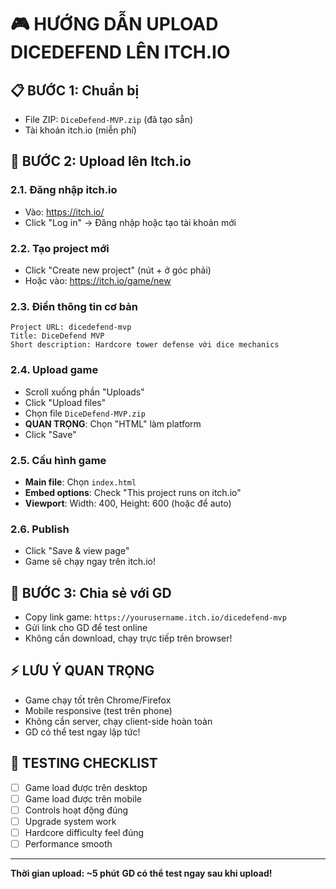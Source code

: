 # 🎮 HƯỚNG DẪN UPLOAD DICEDEFEND LÊN ITCH.IO

## 📋 **BƯỚC 1: Chuẩn bị**
- File ZIP: `DiceDefend-MVP.zip` (đã tạo sẵn)
- Tài khoản itch.io (miễn phí)

## 🚀 **BƯỚC 2: Upload lên Itch.io**

### **2.1. Đăng nhập itch.io**
- Vào: https://itch.io/
- Click "Log in" → Đăng nhập hoặc tạo tài khoản mới

### **2.2. Tạo project mới**
- Click "Create new project" (nút + ở góc phải)
- Hoặc vào: https://itch.io/game/new

### **2.3. Điền thông tin cơ bản**
```
Project URL: dicedefend-mvp
Title: DiceDefend MVP
Short description: Hardcore tower defense với dice mechanics
```

### **2.4. Upload game**
- Scroll xuống phần "Uploads"
- Click "Upload files" 
- Chọn file `DiceDefend-MVP.zip`
- **QUAN TRỌNG**: Chọn "HTML" làm platform
- Click "Save"

### **2.5. Cấu hình game**
- **Main file**: Chọn `index.html`
- **Embed options**: Check "This project runs on itch.io"
- **Viewport**: Width: 400, Height: 600 (hoặc để auto)

### **2.6. Publish**
- Click "Save & view page"
- Game sẽ chạy ngay trên itch.io!

## 🔗 **BƯỚC 3: Chia sẻ với GD**
- Copy link game: `https://yourusername.itch.io/dicedefend-mvp`
- Gửi link cho GD để test online
- Không cần download, chạy trực tiếp trên browser!

## ⚡ **LƯU Ý QUAN TRỌNG**
- Game chạy tốt trên Chrome/Firefox
- Mobile responsive (test trên phone)
- Không cần server, chạy client-side hoàn toàn
- GD có thể test ngay lập tức!

## 🎯 **TESTING CHECKLIST**
- [ ] Game load được trên desktop
- [ ] Game load được trên mobile  
- [ ] Controls hoạt động đúng
- [ ] Upgrade system work
- [ ] Hardcore difficulty feel đúng
- [ ] Performance smooth

---
**Thời gian upload: ~5 phút**
**GD có thể test ngay sau khi upload!**
